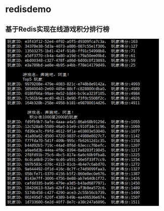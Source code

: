 # redisdemo

## 基于Redis实现在线游戏积分排行榜

 ![image](https://github.com/lewyu/redisdemo/blob/master/src/main/java/test/demo.jpg)


